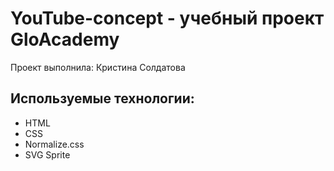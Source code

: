 # YouTube-concept - учебный проект GloAcademy
Проект выполнила: Кристина Солдатова




## Используемые технологии:
- HTML
- CSS
- Normalize.css
- SVG Sprite


